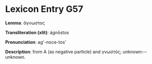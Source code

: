 # Lexicon Entry G57

**Lemma**: ἄγνωστος

**Transliteration (xlit)**: ágnōstos

**Pronunciation**: ag'-noce-tos'

**Description**:
from Α (as negative particle) and γνωστός; unknown:--unknown.
